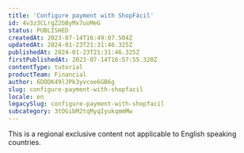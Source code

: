 ```yaml
---
title: 'Configure payment with ShopFácil'
id: 4v3z3CLrgZ2bByMx7uoMeG
status: PUBLISHED
createdAt: 2023-07-14T16:49:07.504Z
updatedAt: 2024-01-23T21:31:46.325Z
publishedAt: 2024-01-23T21:31:46.325Z
firstPublishedAt: 2023-07-14T16:57:55.320Z
contentType: tutorial
productTeam: Financial
author: 6DODK49lJPk3yvcoe6GB6g
slug: configure-payment-with-shopfacil
locale: en
legacySlug: configure-payment-with-shopfacil
subcategory: 3tDGibM2tqMyqIyukqmmMw
---
```


<div class="alert alert-warning" role="alert">This is a regional exclusive content not applicable to English speaking countries.</div>
